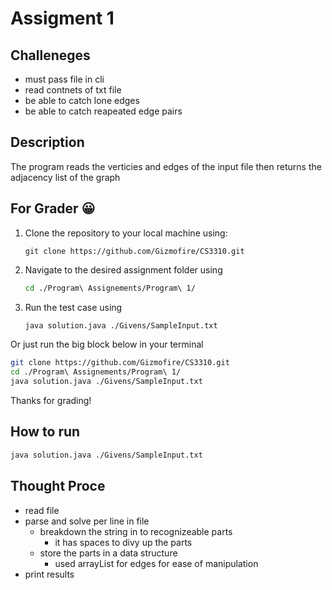 # Assigment 1 

## Challeneges
- must pass file in cli 
- read contnets of txt file 
- be able to catch lone edges
- be able to catch reapeated edge pairs 

## Description
The program reads the verticies and edges of the input file then returns the adjacency list of the graph

## For Grader 😀
1. Clone the repository to your local machine using:
   ```
   git clone https://github.com/Gizmofire/CS3310.git
    ```
2. Navigate to the desired assignment folder using 
    ```bash 
    cd ./Program\ Assignements/Program\ 1/
    ```
3.  Run the test case using 
    ```bash 
    java solution.java ./Givens/SampleInput.txt 
    ```
Or just run the big block below in your terminal
```bash
git clone https://github.com/Gizmofire/CS3310.git
cd ./Program\ Assignements/Program\ 1/
java solution.java ./Givens/SampleInput.txt
```
Thanks for grading!

## How to run
```bash 
java solution.java ./Givens/SampleInput.txt 
```
## Thought Proce
- read file
- parse and solve per line in file 
  - breakdown the string in to recognizeable parts
    - it has spaces to divy up the parts
  - store the parts in a data structure 
    - used arrayList for edges for ease of manipulation 
- print results
